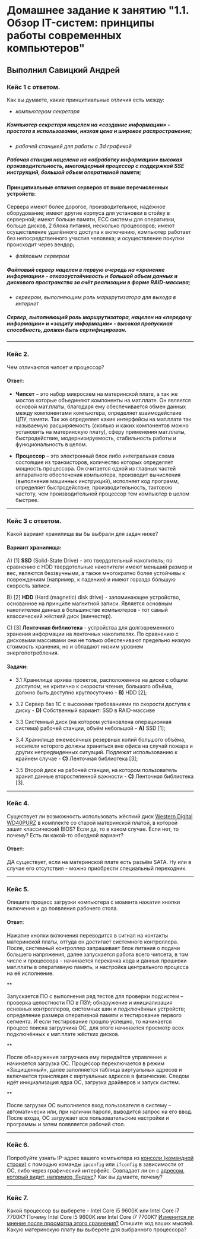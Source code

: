 # Домашнее задание к занятию "1.1. Обзор IT-систем: принципы работы современных компьютеров"

## Выполнил Савицкий Андрей

### Кейс 1 с ответом.

Как вы думаете, какие принципиальные отличия есть между:

* *компьютером секретаря*
##### Компьютер секретаря нацелен на «создание информации» - простота в использовании, низкая цена и широкое распространение; 

* *рабочей станцией для работы с 3d графикой*
##### Рабочая станция нацелена на «обработку информации» высокая производительность, многоядерный процессор с поддержкой SSE инструкций, большой объем оперативной памяти;  

#### Принципиальные отличия серверов от выше перечисленных устройств:
Сервера имеют более дорогое, производительное, надёжное оборудование; имеют другие корпуса для установки в стойку в серверной; имеют больше памяти, ЕСС системы для оперативки, больше дисков, 2 блока питания, несколько процессоров; имеют осуществление удалённого доступа к включению, компьютер работает без непосредственного участия человека; и осуществление покупки происходит через вендор;

* *файловым сервером*
##### Файловый сервер нацелен в первую очередь на «хранение информации» - отказоустойчивость и большой объем данных и дискового пространства за счёт реализации в форме RAID-массива; 

* *сервером, выполняющим роль маршрутизатора для выхода в интернет*
##### Сервер, выполняющий роль маршрутизатора, нацелен на «передачу информации» и «защиту информации» - высокая пропускная способность, должен быть сертифицирован.  

---

### Кейс 2.

Чем отличаются чипсет и процессор? 

#### Ответ:
* **Чипсет** – это набор микросхем на материнской плате, а так же мостов которые объединяют компоненты на мат.плате. Он является основой мат.платы, благодаря ему обеспечивается обмен данных между компонентами компьютера, определяет взаимодействие ЦПУ, памяти. Так же определяет какие интерфейсы на мат.плате так называемую расширяемость (сколько и каких компонентов можно установить на материнскую плату), сферу применения мат.платы, быстродействие, модернизируемость, стабильность работы и функциональность в целом. 

* **Процессор** – это электронный блок либо интегральная схема состоящие из транзисторов, количество которых определяет мощность процессора. Он считается одной из главных частей аппаратного обеспечения компьютера, производит вычисления (выполнение машинных инструкций), исполняет код программ, определяет быстродействие, производительность, тактовою частоту, чем производительней процессор тем компьютер в целом быстрее.  

---

### Кейс 3 с ответом.

Какой вариант хранилища вы бы выбрали для задач ниже?


#### Вариант хранилища:
A) [1] **SSD** (Solid-State Drive) - это твердотельный накопитель; по сравнению с HDD твердотельные накопители имеют меньший размер и вес, являются беззвучными, а также многократно более устойчивы к повреждениям (например, к падению) и имеют гораздо бóльшую скорость записи.

B) [2] **HDD** (Hard (magnetic) disk drive) - запоминающее устройство, основанное на принципе магнитной записи. Является основным накопителем данных в большинстве компьютеров - тот самый классический жёсткий диск (винчестер).

C) [3] **Ленточная библиотека** - устройства для долговременного хранения информации на ленточных накопителях. По сравнению с дисковыми массивами они не только обеспечивают предельно низкую стоимость хранения, но и обладают низким уровнем энергопотребления.

#### Задачи:

* 3.1 Хранилище архива проектов, расположенное на диске с общим доступом, не критично к скорости чтения, большого объёма, должно быть доступно круглосуточно - **B)** HDD [2];

* 3.2 Сервер баз 1С с высокими требованиями по скорости доступа к диску - **D)** Собственный вариант: SSD в RAID-массиве 

* 3.3 Системный диск (на котором установлена операционная система) рабочей станции, объём небольшой - **А)** SSD [1];

* 3.4 Хранилище ежемесячных резервных копий большого объёма, носители которого должны храниться вне офиса на случай пожара и других непредвиденных ситуаций. Подлежат использованию к крайнем случае -  **C)** Ленточная библиотека [3]; 

* 3.5 Второй диск на рабочей станции, на котором пользователь хранит данные второстепенной важности - **C)** Ленточная библиотека [3]. 

---

### Кейс 4.

Существует ли возможность использовать жёсткий диск [Western Digital WD40PURZ](https://market.yandex.ru/product--zhestkii-disk-western-digital-wd40purz/1729220435) в комплекте со старой материнской платой, в которой зашит классический BIOS?
Если да, то в каком случае. Если нет, то почему? Есть ли какой-то обходной вариант?

#### Ответ:
ДА существует, если на материнской плате есть разъём SATA. Ну или в случае его отсутствия - можно приобрести специальный переходник. 

---

### Кейс 5.

Опишите процесс загрузки компьютера с момента нажатия кнопки включения и до появления рабочего стола.

#### Ответ:
Нажатие кнопки включения переводится в сигнал на контакты материнской платы, оттуда он достигает системного контроллера. После, системный контроллер запрашивает блок питания о подачи большего напряжения, далее запускается работа всего чипсета, в том числе и процессора – начинается перекачка кода и данных прошивки мат.платы в оперативную память, и настройка центрального процесса на её исполнение.

**

Запускается ПО с выполнения ряд тестов для проверки подсистем – проверка целостности ПО в ПЗУ; обнаружение и инициализация основных контроллеров, системных шин и подключённых устройств; определение размера оперативной памяти и тестирование первого сегмента. И если тестирование прошло успешно, то начинается процесс поиска загрузчика ОС, для этого начинается просмотр всех подключённых к мат.плате жёстких дисков. 

**

После обнаружения загрузчика ему передаётся управление и начинается загрузка ОС. Процессор переключается в режим «Защищенный», далее заполняется таблица виртуальных адресов и включается трансляция с виртуальных адресов в физические. Следом идёт инициализация ядра ОС, загрузка драйверов и запуск систем. 

**

После загрузки ОС выполняется вход пользователя в систему – автоматически или, при наличии пароля, выводится запрос на его ввод. После входа, ОС загружает все пользовательские настройки и программы и затем появляется рабочий стол.  

---


### Кейс 6.

Попробуйте узнать IP-адрес вашего компьютера из [консоли (командной строки)](https://webkyrs.info/post/chto-takoe-komandnaia-stroka-kak-ee-zapustit-na-windows-linux-i-mac) с помощью команды `ipconfig` или `ifconfig` в зависимости от ОС, либо через графический интерфейс.
Совпадает ли он с [адресом, который видит, например, Яндекс](https://internet.yandex.ru)? Как вы думаете, почему?

---

### Кейс 7.

Какой процессор вы выберете - Intel Core i5 9600K или Intel Core i7 7700K?
Почему Intel Core i5 9600K или Intel Core i7 7700K? [Изменится ли мнение после просмотра этого сравнения?](https://cpu.userbenchmark.com/Compare/Intel-Core-i5-9600K-vs-Intel-Core-i7-7700K/4031vs3647) Опишите ход ваших мыслей.
Какую материнскую плату вы выберете для выбранного процессора?
